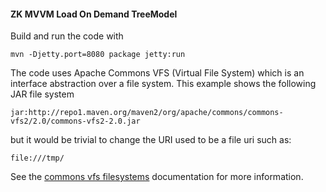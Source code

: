 
#### ZK MVVM Load On Demand TreeModel

Build and run the code with 

	mvn -Djetty.port=8080 package jetty:run

The code uses Apache Commons VFS (Virtual File System) which is an interface 
abstraction over a file system. This example shows the following JAR file system

	jar:http://repo1.maven.org/maven2/org/apache/commons/commons-vfs2/2.0/commons-vfs2-2.0.jar

but it would be trivial to change the URI used to be a file uri such as: 

	file:///tmp/

See the [commons vfs filesystems](http://commons.apache.org/vfs/filesystems.html) documentation 
for more information. 
 


